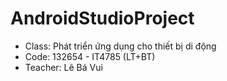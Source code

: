 # AndroidStudioProject
+ Class: Phát triển ứng dụng cho thiết bị di động <br>
+ Code: 132654 - IT4785 (LT+BT) <br>
+ Teacher: Lê Bá Vui <br>
